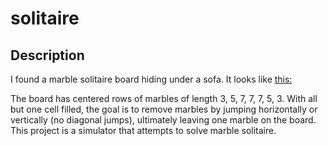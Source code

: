 # solitaire

## Description
I found a marble solitaire board hiding under a sofa.  It looks like [this:](https://www.amazon.com/Marble-Solitaire-Made-in-USA/dp/B000CEMCFK)

The board has centered rows of marbles of length 3, 5, 7, 7, 7, 5, 3.  With all but one cell filled, the goal is to remove marbles by jumping horizontally or vertically (no diagonal jumps), ultimately leaving one marble on the board. This project is a simulator that attempts to solve marble solitaire.
